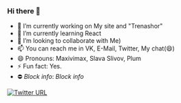 ### Hi there 👋

- 🔭 I’m currently working on My site and "Trenashor"
- 🌱 I’m currently learning React
- 👯 I’m looking to collaborate with Me)
- 📫 You can reach me in VK, E-Mail, Twitter, My chat(😄)
- 😄 Pronouns: Maxivimax, Slava Slivov, Plum
- ⚡ Fun fact: Yes.
- ⛔ *Block info*: *Block info*

<a href="vk.com/maxivimax"><img alt="Twitter URL" src="https://img.shields.io/twitter/url?style=social"></a>
